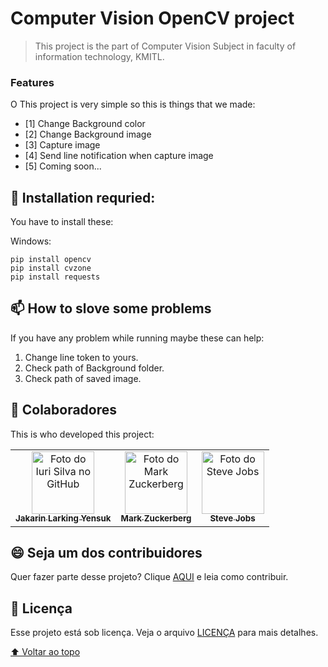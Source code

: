 # Computer Vision OpenCV project

<!---This project is the part of Computer Vision Subject in faculty of information technology, KMITL--->

> This project is the part of Computer Vision Subject in faculty of information technology, KMITL.

### Features

O This project is very simple so this is things that we made:

- [1] Change Background color
- [2] Change Background image
- [3] Capture image
- [4] Send line notification when capture image
- [5] Coming soon...


## 🚀 Installation requried:

You have to install these:

Windows:
```
pip install opencv
pip install cvzone
pip install requests
```

## 📫 How to slove some problems
If you have any problem while running maybe these can help:

1. Change line token to yours.
2. Check path of Background folder.
3. Check path of saved image.


## 🤝 Colaboradores

This is who developed this project:

<table>
  <tr>
    <td align="center">
      <a href="#">
        <img src="https://scontent.fbkk5-3.fna.fbcdn.net/v/t1.6435-9/196461751_1911170919051660_5980229829981814581_n.jpg?_nc_cat=105&ccb=1-5&_nc_sid=09cbfe&_nc_eui2=AeHw7KT6Df8hKiLZ1NjbtO2UoQAym5Xhey-hADKbleF7LwjoAo4J31XnuNoUuZWdTwjuNQgYKUv3be5vHOlGfOIv&_nc_ohc=l-6sflSDGyUAX_gE9BU&tn=Fg0pRutN-1QS4-57&_nc_ht=scontent.fbkk5-3.fna&oh=00_AT8Z5pTR4VXL5-co8zvLA0bV53GL89UcJQsGEaLv1KMEsA&oe=62723CE3" width="100px;" alt="Foto do Iuri Silva no GitHub"/><br>
        <sub>
          <b>Jakarin Larking Yensuk</b>
        </sub>
      </a>
    </td>
    <td align="center">
      <a href="#">
        <img src="https://s2.glbimg.com/FUcw2usZfSTL6yCCGj3L3v3SpJ8=/smart/e.glbimg.com/og/ed/f/original/2019/04/25/zuckerberg_podcast.jpg" width="100px;" alt="Foto do Mark Zuckerberg"/><br>
        <sub>
          <b>Mark Zuckerberg</b>
        </sub>
      </a>
    </td>
    <td align="center">
      <a href="#">
        <img src="https://miro.medium.com/max/360/0*1SkS3mSorArvY9kS.jpg" width="100px;" alt="Foto do Steve Jobs"/><br>
        <sub>
          <b>Steve Jobs</b>
        </sub>
      </a>
    </td>
  </tr>
</table>


## 😄 Seja um dos contribuidores<br>

Quer fazer parte desse projeto? Clique [AQUI](CONTRIBUTING.md) e leia como contribuir.

## 📝 Licença

Esse projeto está sob licença. Veja o arquivo [LICENÇA](LICENSE.md) para mais detalhes.

[⬆ Voltar ao topo](#nome-do-projeto)<br>
